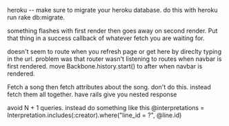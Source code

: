 heroku -- make sure to migrate your heroku database. do this with heroku run rake db:migrate.


something flashes with first render then goes away on second render. Put that thing in a success callback of whatever fetch you are waiting for.

doesn't seem to route when you refresh page or get here by direclty typing in the url. problem was that router wasn't listening to routes when navbar is first rendered. move Backbone.history.start() to after when navbar is rendered.

Fetch a song then fetch attributes about the song. don't do this. instead fetch them all together. have rails give you nested response

avoid N + 1 queries. instead do something like this
@interpretations =
  Interpretation.includes(:creator).where("line_id = ?", @line.id)
